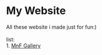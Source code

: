 # My Website
All these website i made just for fun:)
<br><br>
list:
<br>1. [MnF Gallery](https://fami0110.github.io/MnF-Gallery/)
